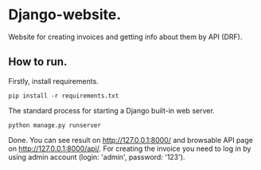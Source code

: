 # Django-website.

Website for creating invoices and getting info about them by API (DRF).

## How to run.

Firstly, install requirements.
```
pip install -r requirements.txt
```

The standard process for starting a Django built-in web server.
```
python manage.py runserver
```

Done. You can see result on <a href='http://127.0.0.1:8000/'>http://127.0.0.1:8000/</a> and browsable API page on <a href='http://127.0.0.1:8000/api/'>http://127.0.0.1:8000/api/</a>.
For creating the invoice you need to log in by using admin account (login: 'admin', password: '123').
